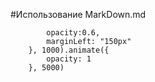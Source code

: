 #Использование MarkDown.md

```  $("h1").animate({
        opacity:0.6,
        marginLeft: "150px"
    }, 1000).animate({
        opacity: 1
    }, 5000)
```